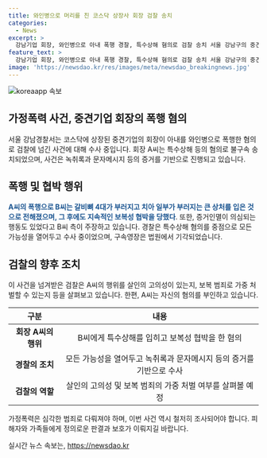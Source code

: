 ```yaml
---
title: 와인병으로 머리를 친 코스닥 상장사 회장 검찰 송치
categories:
  - News
excerpt: >
  강남기업 회장, 와인병으로 아내 폭행 경찰, 특수상해 혐의로 검찰 송치 서울 강남구의 중견기업 회장 A씨가 와인병으로 아내 B씨를 폭행한 혐의로 경찰에 송치됐다. 폭행으로 B씨는 갈비뼈 4대가 부러지고 치아 일부가 부러지는 큰 상처를 입었고, A씨는 살인미수 혐의로 고소당했다. 경찰은 구속영장을 신청했지만 기각된 상황이며, 검찰은 A씨의 폭행 행위를 살인의 고의성으로 볼지, 보복 범죄로 처벌할지 검토 중이다. A씨는 혐의를 부인 중이며, 사건 관계자들의 진술과 증거를 확인 중이다.
feature_text: >
  강남기업 회장, 와인병으로 아내 폭행 경찰, 특수상해 혐의로 검찰 송치 서울 강남구의 중견기업 회장 A씨가 와인병으로 아내 B씨를 폭행한 혐의로 경찰에 송치됐다. 폭행으로 B씨는 갈비뼈 4대가 부러지고 치아 일부가 부러지는 큰 상처를 입었고, A씨는 살인미수 혐의로 고소당했다. 경찰은 구속영장을 신청했지만 기각된 상황이며, 검찰은 A씨의 폭행 행위를 살인의 고의성으로 볼지, 보복 범죄로 처벌할지 검토 중이다. A씨는 혐의를 부인 중이며, 사건 관계자들의 진술과 증거를 확인 중이다.
image: 'https://newsdao.kr/res/images/meta/newsdao_breakingnews.jpg'
---
```


<p><img src="https://newsdao.kr/res/images/meta/newsdao_breakingnews.jpg" alt="koreaapp 속보" /></p>

<h2 data-ke-size="size26">가정폭력 사건, 중견기업 회장의 폭행 혐의</h2>

<p data-ke-size="size16">서울 강남경찰서는 코스닥에 상장된 중견기업의 회장이 아내를 와인병으로 폭행한 혐의로 검찰에 넘긴 사건에 대해 수사 중입니다. 회장 A씨는 특수상해 등의 혐의로 불구속 송치되었으며, 사건은 녹취록과 문자메시지 등의 증거를 기반으로 진행되고 있습니다.</p>

<h2 data-ke-size="size26">폭행 및 협박 행위</h2>

<p data-ke-size="size16"><b><span style="color: #1a5490;">A씨의 폭행으로 B씨는 갈비뼈 4대가 부러지고 치아 일부가 부러지는 큰 상처를 입은 것으로 전해졌으며, 그 후에도 지속적인 보복성 협박을 당했다</span></b>. 또한, 증거인멸이 의심되는 행동도 있었다고 B씨 측이 주장하고 있습니다. 경찰은 특수상해 혐의를 중점으로 모든 가능성을 열어두고 수사 중이었으며, 구속영장은 법원에서 기각되었습니다.</p>

<h2 data-ke-size="size26">검찰의 향후 조치</h2>

<p data-ke-size="size16">이 사건을 넘겨받은 검찰은 A씨의 행위를 살인의 고의성이 있는지, 보복 범죄로 가중 처벌할 수 있는지 등을 살펴보고 있습니다. 한편, A씨는 자신의 혐의를 부인하고 있습니다.</p>

<table>
<thead>
<tr>
<th style="text-align: center;">구분</th>
<th style="text-align: center;">내용</th>
</tr>
</thead>
<tbody>
<tr>
<td style="text-align: center;"><b>회장 A씨의 행위</b></td>
<td style="text-align: center;">B씨에게 특수상해를 입히고 보복성 협박을 한 혐의</td>
</tr>
<tr>
<td style="text-align: center;"><b>경찰의 조치</b></td>
<td style="text-align: center;">모든 가능성을 열어두고 녹취록과 문자메시지 등의 증거를 기반으로 수사</td>
</tr>
<tr>
<td style="text-align: center;"><b>검찰의 역할</b></td>
<td style="text-align: center;">살인의 고의성 및 보복 범죄의 가중 처벌 여부를 살펴볼 예정</td>
</tr>
</tbody>
</table>

<p data-ke-size="size16">가정폭력은 심각한 범죄로 다뤄져야 하며, 이번 사건 역시 철저히 조사되어야 합니다. 피해자와 가족들에게 정의로운 판결과 보호가 이뤄지길 바랍니다.</p>
실시간 뉴스 속보는, <a href="https://newsdao.kr" rel="dofollow">https://newsdao.kr</a>



